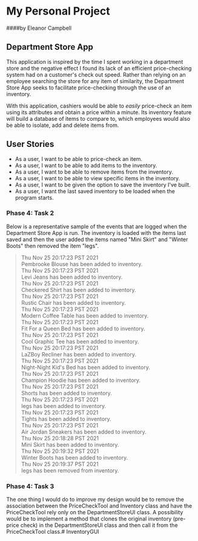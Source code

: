 # My Personal Project
####by Eleanor Campbell

## Department Store App

This application is inspired by the time I spent working in a department store and the negative effect I found its lack 
of an efficient price-checking system had on a customer's check out speed. Rather than relying on an employee searching
the store for any item of similarity, the Department Store App seeks to facilitate price-checking through the
use of an inventory.

With this application, cashiers would be able to *easily* price-check an item using its attributes and obtain a
price within a minute. Its inventory feature will build a database of items to compare to, which employees would also 
be able to isolate, add and delete items from. 


## User Stories
- As a user, I want to be able to price-check an item.
- As a user, I want to be able to add items to the inventory.
- As a user, I want to be able to remove items from the inventory.
- As a user, I want to be able to view specific items in the inventory.
- As a user, I want to be given the option to save the inventory I've built.
- As a user, I want the last saved inventory to be loaded when the program starts.

### Phase 4: Task 2
Below is a representative sample of the events that are logged when the Department Store App is run.
The inventory is loaded with the items last saved and then the user added the items named "Mini Skirt" and 
"Winter Boots" then removed the item "legs".
>Thu Nov 25 20:17:23 PST 2021  
Pembrooke Blouse has been added to inventory.  
Thu Nov 25 20:17:23 PST 2021  
Levi Jeans has been added to inventory.  
Thu Nov 25 20:17:23 PST 2021  
Checkered Shirt has been added to inventory.  
Thu Nov 25 20:17:23 PST 2021  
Rustic Chair has been added to inventory.  
Thu Nov 25 20:17:23 PST 2021  
Modern Coffee Table has been added to inventory.  
Thu Nov 25 20:17:23 PST 2021  
Fit For a Queen Bed has been added to inventory.  
Thu Nov 25 20:17:23 PST 2021  
Cool Graphic Tee has been added to inventory.  
Thu Nov 25 20:17:23 PST 2021  
LaZBoy Recliner has been added to inventory.  
Thu Nov 25 20:17:23 PST 2021  
Night-Night Kid's Bed has been added to inventory.  
Thu Nov 25 20:17:23 PST 2021  
Champion Hoodie has been added to inventory.  
Thu Nov 25 20:17:23 PST 2021  
Shorts has been added to inventory.  
Thu Nov 25 20:17:23 PST 2021  
legs has been added to inventory.  
Thu Nov 25 20:17:23 PST 2021  
Tights has been added to inventory.  
Thu Nov 25 20:17:23 PST 2021  
Air Jordan Sneakers has been added to inventory.  
Thu Nov 25 20:18:28 PST 2021  
Mini Skirt has been added to inventory.  
Thu Nov 25 20:19:32 PST 2021  
Winter Boots has been added to inventory.  
Thu Nov 25 20:19:37 PST 2021  
legs has been removed from inventory.  

### Phase 4: Task 3

The one thing I would do to improve my design would be to remove the association between the PriceCheckTool and 
Inventory class and have the PriceCheckTool rely only on the DepartmentStoreUI class. A possibility would be to
implement a method that clones the original inventory (pre-price check) in the DepartmentStoreUI class and then call it
from the PriceCheckTool class.# InventoryGUI
